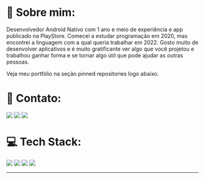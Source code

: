 # 💫 Sobre mim:

Desenvolvedor Android Nativo com 1 ano e meio de experiência e app publicado na PlayStore. Comecei a estudar programação em 2020, mas encontrei
a linguagem com a qual queria trabalhar em 2022. Gosto muito de desenvolver aplicativos e é muito gratificante ver
algo que você projetou e trabalhou ganhar forma e se tornar algo útil que pode ajudar as outras pessoas.

Veja meu portfólio na seção pinned repositories logo abaixo.



# 📧 Contato:

<a href="mailto:rubens_assis@outlook.com.br"><img src="https://img.shields.io/badge/Microsoft_Outlook-0078D4?style=for-the-badge&logo=microsoft-outlook&logoColor=white"/><a/>
<a href="https://www.linkedin.com/in/rubens-francisco-125529162/"><img src="https://img.shields.io/badge/LinkedIn-0077B5?style=for-the-badge&logo=linkedin&logoColor=white"/><a/>
<a href="https://wa.me/+5511961422254"><img src="https://img.shields.io/badge/WhatsApp-25D366?style=for-the-badge&logo=whatsapp&logoColor=white"/><a/>


# 💻 Tech Stack:

<img src="https://img.shields.io/badge/Android-3DDC84?style=for-the-badge&logo=android&logoColor=white"/> <img src="https://img.shields.io/badge/Kotlin-0095D5?&style=for-the-badge&logo=kotlin&logoColor=white"/>
<img src="https://img.shields.io/badge/Android_Studio-3DDC84?style=for-the-badge&logo=android-studio&logoColor=white"/>
<img src="https://img.shields.io/badge/GitHub-100000?style=for-the-badge&logo=github&logoColor=white"/>

---

